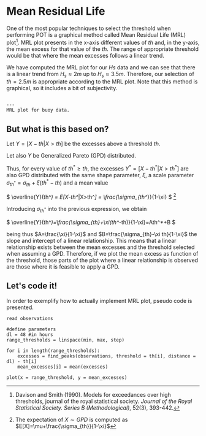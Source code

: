 
# Mean Residual Life

One of the most popular techniques to select the threshold when performing POT is a graphical method called Mean Residual Life (MRL) plot[^DS]. MRL plot presents in the x-axis different values of $th$ and, in the y-axis, the mean excess for that value of the $th$. The range of appropriate threshold would be that where the mean excesses follows a linear trend.

We have computed the MRL plot for our $Hs$ data and we can see that there is a linear trend from $H_s \approx 2m$ up to $H_s \approx 3.5m$. Therefore, our selection of $th=2.5m$ is appropriate according to the MRL plot. Note that this method is graphical, so it includes a bit of subjectivity.

```{figure} ./figures/MRL_plot.png

---
MRL plot for buoy data.
```

## But what is this based on?

Let $Y = [X-th|X>th]$ be the excesses above a threshold $th$.

Let also $Y$ be Generalized Pareto (GPD) distributed.

Thus, for every value of $th^*\geq th$, the excesses $Y^*= [X-th^*|X>th^*]$ are also GPD distributed with the same shape parameter, $\xi$, a scale parameter $\sigma_{th^*}=\sigma_{th}+\xi(th^*-th)$ and a mean value 

$
\overline{Y}(th^*) = E[X-th^*|X>th^*] = \frac{\sigma_{th^*}}{1-\xi}
$ [^exp]

Introducing $\sigma_{th^*}$ into the previous expression, we obtain

$
\overline{Y}(th^*)=\frac{\sigma_{th}+\xi(th^*-th)}{1-\xi}=Ath^*+B
$

being thus $A=\frac{\xi}{1-\xi}$ and $B=\frac{\sigma_{th}-\xi th}{1-\xi}$ the slope and intercept of a linear relationship. This means that a linear relationship exists between the mean excesses and the threshold selected when assuming a GPD. Therefore, if we plot the mean excess as function of the threshold, those parts of the plot where a linear relationship is observed are those where it is feasible to apply a GPD.

## Let's code it!

In order to exemplify how to actually implement MRL plot, pseudo code is presented.

    read observations

    #define parameters
    dl = 48 #in hours
    range_thresholds = linspace(min, max, step)

    for i in length(range_thresholds):
        excesses = find_peaks(observations, threshold = th[i], distance = dl) - th[i]
        mean_excesses[i] = mean(excesses)
    
    plot(x = range_threshold, y = mean_excesses)
    

[^DS]: Davison and Smith (1990). Models for exceedances over high thresholds, journal of the royal statistical society. *Journal of the Royal Statistical Society. Series B (Methodological)*, 52(3), 393-442.

[^exp]: The expectation of $X \sim GPD$ is computed as $E[X]=\mu+\frac{\sigma_{th}}{1-\xi}$ 